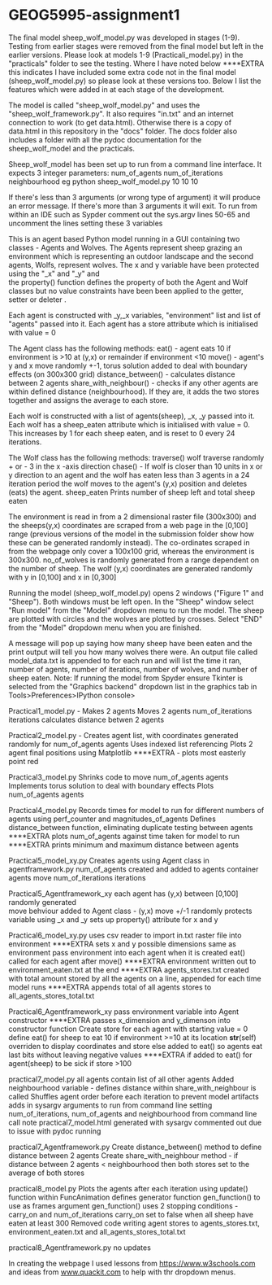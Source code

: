 # GEOG5995-assignment1

The final model sheep_wolf_model.py was developed in stages (1-9). Testing from earlier stages were removed from the final model
but left in the earlier versions. Please look at models 1-9 (Practicali_model.py) in the "practicals" folder to see the testing. 
Where I have noted below ****EXTRA this indicates I have included some extra code not in the final 
model (sheep_wolf_model.py) so please look at these versions too. Below I list the features which were added in at 
each stage of the development.

The model is called "sheep_wolf_model.py" and uses the "sheep_wolf_framework.py". It also requires "in.txt" and an 
internet connection to work (to get data.html). Otherwise there is a copy of data.html in this repository in the 
"docs" folder. The docs folder also includes a folder with all the pydoc documentation for the sheep_wolf_model and the practicals.

Sheep_wolf_model has been set up to run from a command line interface.
It expects 3 integer parameters: 	num_of_agents
					num_of_iterations 
					neighbourhood 
eg  python sheep_wolf_model.py 10 10 10

If there's less than 3 arguments (or wrong type of argument) it will produce an error message.
If there's more than 3 arguments it will exit.
To run from within an IDE such as Sypder comment out the sys.argv lines 50-65 and uncomment the lines setting these 3 variables

This is an agent based Python model running in a GUI containing two classes - Agents and Wolves.
The Agents represent sheep grazing an environment which is representing an outdoor landscape and the second 
agents, Wolfs, represent wolves. The x and y variable have been protected using the "_x" and "_y" and  
the property() function defines the property of both the Agent and Wolf classes but no value constraints have been
been applied to the getter, setter or deleter . 

Each agent is constructed with  _y,_x variables, "environment" list and list of "agents" passed into it.
Each agent has a store attribute which is initialised with value = 0

The Agent class has the following methods:
eat() - agent eats 10 if environment is >10 at (y,x) or remainder if environment <10
move() - agent's y and x move randomly +-1, torus solution added to deal with boundary effects (on 300x300 grid)
distance_between() - calculates distance between 2 agents
share_with_neighbour() - checks if any other agents are within defined distance (neighbourhood). If they are,
						it adds the two stores together and assigns the average to each store.

Each wolf is constructed with a list of agents(sheep), _x, _y passed into it. Each wolf has a sheep_eaten attribute 
which is initialised with value = 0. This increases by 1 for each sheep eaten, and is reset to 0 every 24 iterations.						

The Wolf class has the following methods:
traverse()	wolf traverse randomly + or - 3 in the x -axis direction
chase() - 	If wolf is closer than 10 units in x or y direction to an agent and the wolf has eaten less than 3 agents 
			in a 24 iteration period the wolf moves to the agent's (y,x) position and deletes (eats) the agent.
			sheep_eaten
			Prints number of sheep left and total sheep eaten
		 

The environment is read in from a 2 dimensional raster file (300x300) and the sheeps(y,x) coordinates are scraped 
from a web page in the [0,100] range (previous versions of the model in the submission folder show how these can 
be generated randomly instead). The co-ordinates scraped in from the webpage only cover a 100x100 grid, whereas 
the environment is 300x300.
no_of_wolves is randomly generated from a range dependent on the number of sheep. The wolf (y,x) coordinates are 
generated randomly with y in [0,100] and x in [0,300]

Running the model (sheep_wolf_model.py) opens 2 windows ("Figure 1" and "Sheep"). Both windows must be left open. 
In the "Sheep" window select "Run model" from the "Model" dropdown menu to run the model. The sheep are plotted 
with circles and the wolves are plotted by crosses. Select "END" from the "Model" dropdown menu when you are finished.

A message will pop up saying how many sheep have been eaten and the print output will tell you how many wolves 
there were. An output file called model_data.txt is appended to for each run and will list the time it ran, number 
of agents, number of iterations, number of wolves, and number of sheep eaten. 
Note: 
If running the model from Spyder ensure Tkinter is selected from the "Graphics backend" dropdown list in the 
graphics tab in Tools>Preferences>IPython console> 

Practical1_model.py  -		Makes 2 agents
							Moves 2 agents num_of_iterations iterations 
							calculates distance betwen 2 agents

 
Practical2_model.py - 		Creates agent list, with coordinates generated randomly for num_of_agents agents
							Uses indexed list referencing
							Plots 2 agent final positions using Matplotlib
							****EXTRA - plots most easterly point red
						
Practical3_model.py			Shrinks code to move num_of_agents agents
							Implements torus solution to deal with boundary effects
							Plots num_of_agents agents
						
Practical4_model.py 		Records times for model to run for different numbers of agents using perf_counter and magnitudes_of_agents
							Defines distance_between function, eliminating duplicate testing between agents
							****EXTRA plots num_of_agents against time taken for model to run
							****EXTRA prints minimum and maximum distance between agents

Practical5_model_xy.py		Creates agents using Agent class in agentframework.py
							num_of_agents created and added to agents container
							agents move num_of_iterations iterations
						

Practical5_Agentframework_xy	each agent has (y,x) between [0,100] randomly generated					
								move behviour added to Agent class - (y,x) move +/-1 randomly
								protects variable using _x and _y
								sets up property() attribute for x and y
				
Practical6_model_xy.py		uses csv reader to import in.txt raster file into environment
							****EXTRA sets x and y possible dimensions same as environment
							pass environment into each agent when it is created
							eat() called for each agent after move()
							****EXTRA environment written out to environment_eaten.txt at the end
							****EXTRA agents_stores.txt created with total amount stored by all the agents on a line, appended for each time model runs
							****EXTRA appends total of all agents stores to all_agents_stores_total.txt
							
Practical6_Agentframework_xy	pass environment variable into Agent constructor
								****EXTRA passes x_dimension and y_dimenson into constructor function
								Create store for each agent with starting value = 0
								define eat() for sheep to eat 10 if environment >=10 at its location
								__str__(self) overriden to display coordinates and store 
								else added to eat() so agents eat last bits without leaving negative values
								****EXTRA if added to eat() for agent(sheep) to be sick if store >100
								
practical7_model.py			all agents contain list of all other agents
							Added neighbourhood variable - defines distance within share_with_neighbour is called
							Shuffles agent order before each iteration to prevent model artifacts
							adds in sysargv arguments to run from command line setting num_of_iterations, num_of_agents and neighbourhood from command line call
							note practical7_model.html generated with sysargv commented out due to issue with pydoc running
							
practical7_Agentframework.py	Create distance_between() method to define distance between 2 agents
								Create share_with_neighbour method 
							- if distance between 2 agents < neighbourhood then both stores set to the average of both stores

practical8_model.py			Plots the agents after each iteration using update() function within FuncAnimation
							defines generator function gen_function() to use as frames argument
							gen_function() uses 2 stopping conditions - carry_on and num_of_iterations
							carry_on set to false when all sheep have eaten at least 300
							Removed code writing agent stores to agents_stores.txt, environment_eaten.txt and all_agents_stores_total.txt
							
practical8_Agentframework.py no updates


In creating the webpage I used lessons from https://www.w3schools.com and ideas from www.quackit.com 
to help with thr dropdown menus.
 
